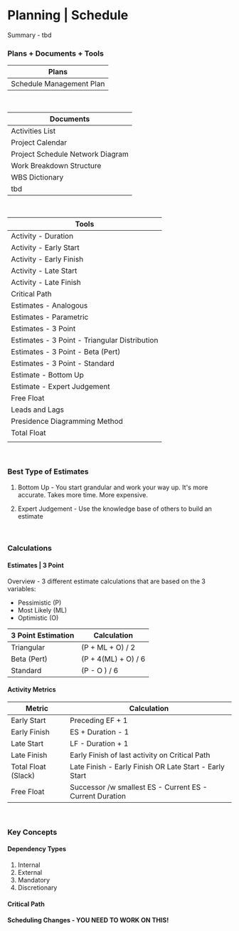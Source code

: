 # Planning | Schedule

Summary - tbd

### Plans + Documents + Tools

| Plans                    |
| ------------------------ |
| Schedule Management Plan |

<br>

| Documents                        |
| -------------------------------- |
| Activities List                  |
| Project Calendar                 |
| Project Schedule Network Diagram |
| Work Breakdown Structure         |
| WBS Dictionary                   |
| tbd                              |

<br>

| Tools                                         |
| --------------------------------------------- |
| Activity - Duration                           |
| Activity - Early Start                        |
| Activity - Early Finish                       |
| Activity - Late Start                         |
| Activity - Late Finish                        |
| Critical Path                                 |
| Estimates - Analogous                         |
| Estimates - Parametric                        |
| Estimates - 3 Point                           |
| Estimates - 3 Point - Triangular Distribution |
| Estimates - 3 Point - Beta (Pert)             |
| Estimates - 3 Point - Standard                |
| Estimate - Bottom Up                          |
| Estimate - Expert Judgement                   |
| Free Float                                    |
| Leads and Lags                                |
| Presidence Diagramming Method                 |
| Total Float                                   |
|                                               |

<br>

### Best Type of Estimates

1. Bottom Up - You start grandular and work your way up. It's more accurate. Takes more time. More expensive.

1. Expert Judgement - Use the knowledge base of others to build an estimate

<br>

### Calculations

#### Estimates | 3 Point

Overview - 3 different estimate calculations that are based on the 3 variables:

- Pessimistic (P)
- Most Likely (ML)
- Optimistic (O)

| 3 Point Estimation | Calculation         |
| ------------------ | ------------------- |
| Triangular         | (P + ML + O) / 2    |
| Beta (Pert)        | (P + 4(ML) + O) / 6 |
| Standard           | (P - O ) / 6        |

#### Activity Metrics

| Metric              | Calculation                                              |
| ------------------- | -------------------------------------------------------- |
| Early Start         | Preceding EF + 1                                         |
| Early Finish        | ES + Duration - 1                                        |
| Late Start          | LF - Duration + 1                                        |
| Late Finish         | Early Finish of last activity on Critical Path           |
| Total Float (Slack) | Late Finish - Early Finish OR Late Start - Early Start   |
| Free Float          | Successor /w smallest ES - Current ES - Current Duration |

<br>

### Key Concepts

#### Dependency Types

1. Internal
2. External
3. Mandatory
4. Discretionary

#### Critical Path

#### Scheduling Changes - YOU NEED TO WORK ON THIS!
